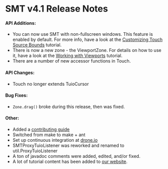 SMT v4.1 Release Notes
======================

#### API Additions:
 - You can now use SMT with non-fullscreen windows. This feature is enabled by default. For more info, have a look at the [Customizing Touch Source Bounds](http://vialab.science.uoit.ca/smt/tutorial/touchsourcebounds.php) tutorial.
 - There is now a new zone - the ViewportZone. For details on how to use it, have a look at the [Working with Viewports](http://vialab.science.uoit.ca/smt/tutorial/viewports.php) tutorial.
 - There are a number of new accessor functions in Touch.

#### API Changes: ####
 - Touch no longer extends TuioCursor

#### Bug Fixes:
 - ```Zone.drag()``` broke during this release, then was fixed.

#### Other: ####
 - Added a [contributing guide](https://github.com/vialab/SMT/blob/master/contributing.md)
 - Switched from make to make + ant
 - Set up continuous integration at [drone.io](https://drone.io/github.com/vialab/SMT)
 - SMTProxyTuioListener was reworked and renamed to util.ProxyTuioListener
 - A ton of javadoc comments were added, edited, and/or fixed.
 - A lot of tutorial content has been added to [our website](https://vialab.science.uoit.ca/smt/tutorial.php).
